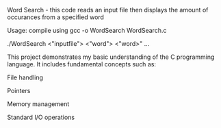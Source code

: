 Word Search - this code reads an input file then displays the amount of occurances from a specified word

Usage:
compile using gcc -o WordSearch WordSearch.c

<p>./WordSearch <"inputfile"> <"word"> <"word>" ...</p>

This project demonstrates my basic understanding of the C programming language. It includes fundamental concepts such as:

File handling

Pointers

Memory management

Standard I/O operations
